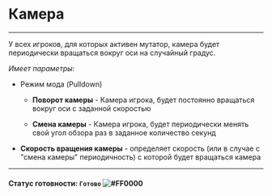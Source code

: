 # Камера

---------
У всех игроков, для которых активен мутатор, камера будет 
периодически вращаться вокруг оси на случайный градус.

_Имеет параметры:_
* Режим мода (Pulldown)
  * **Поворот камеры** - Камера игрока, будет постоянно 
    вращаться вокруг оси с заданной скоростью
  
  * **Смена камеры** - Камера игрока, будет периодически менять 
    свой угол обзора раз в заданное количество секунд


* **Скорость вращения камеры** - определяет скорость (или в случае 
  с "смена камеры" периодичность) с которой будет вращаться 
  камера

---
#### Статус готовности: `Готово` ![#FF0000](https://via.placeholder.com/15/00FF00/000000?text=+)